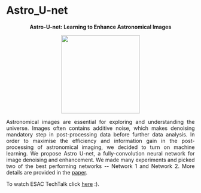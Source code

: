 # Astro_U-net
<p align="center"> <b>  Astro-U-net:  Learning to Enhance Astronomical Images </b> </p>
<p align="center"><img src="img.png" height="210px"></p>

<p style="text-align:justify"> Astronomical images are essential for exploring and understanding the universe. Images often contains additive noise, which makes denoising mandatory step in post-processing data before further data analysis.  In order to maximise the efficiency and information gain in the post-processing of astronomical imaging, we decided to turn on machine learning. We propose Astro U-net, a fully-convolution neural network for image denoising and enhancement. We made many experiments and picked two of the best performing networks -- Network 1 and Network 2. More details are provided in the <a href='https://arxiv.org/abs/2011.07002'>paper</a>. </p>

To watch ESAC TechTalk click <a href='https://www.youtube.com/watch?v=QpjQ6Lu0GZ4&feature=youtu.be'>here</a> :).


